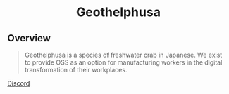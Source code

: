 <h1 align="center">
Geothelphusa
</h1>

## Overview

> Geothelphusa is a species of freshwater crab in Japanese.
We exist to provide OSS as an option for manufacturing workers in the digital transformation of their workplaces.

[Discord](https://t.co/3MOoY380LY)